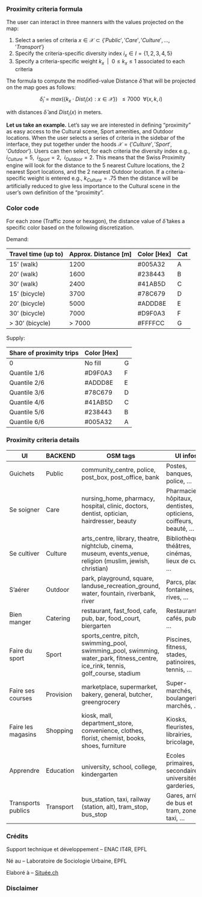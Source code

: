 
### Proximity criteria formula

The user can interact in three manners with the values projected on the map:

1. Select a series of criteria $x \in \mathcal{X} \subset \{ 'Public','Care','Culture', ... ,'Transport'\}$
2. Specify the criteria-specific diversity index $i_x \in I = \{1, 2, 3, 4, 5 \}$ 
3. Specify a criteria-specific weight $k_x \enspace | \enspace 0 \leq k_x \leq 1$ associated to each criteria

The formula to compute the modified-value Distance $\hat{\delta}$ that will be projected on the map goes as follows:

$$
\hat{\delta}_i = max(\{k_x \cdot Dist_i(x) : x\in\mathcal{X}\}) \enspace \leq 7000 \enspace \forall(x, k, i)
$$

with distances $\hat{\delta}$ and $Dist_i(x)$ in meters.

**Let us take an example.** Let’s say we are interested in defining “proximity” as easy access to the Cultural scene, Sport amenities, and Outdoor locations. When the user selects a series of criteria in the sidebar of the interface, they put together under the hoods $\mathcal{X} = \{'Culture','Sport','Outdoor'\}$. Users can then select, for each criteria the diversity index e.g., $i_{Culture} = 5, \enspace i_{Sport} = 2, \enspace i_{Outdoor} = 2$. This means that the Swiss Proximity engine will look for the distance to the 5 nearest Culture locations, the 2 nearest Sport locations, and the 2 nearest Outdoor location. If a criteria-specific weight is entered e.g., $k_{Culture} = .75$ then the distance will be artificially reduced to give less importance to the Cultural scene in the user’s own definition of the “proximity”.

### Color code

For each zone (Traffic zone or hexagon), the distance value of $\hat{\delta}$ takes a specific color based on the following discretization.

Demand:

| Travel time (up to) | Approx. Distance [m] | Color [Hex] | Cat |
| --- | --- | --- | --- |
| 15’ (walk) | 1200 | #005A32 | A |
| 20’ (walk) | 1600 | #238443 | B |
| 30’ (walk) | 2400 | #41AB5D | C |
| 15’ (bicycle) | 3700 | #78C679 | D |
| 20’ (bicycle) | 5000 | #ADDD8E | E |
| 30’ (bicycle) | 7000 | #D9F0A3 | F |
| > 30’ (bicycle) | > 7000 | #FFFFCC | G |

Supply:

| Share of proximity trips | Color [Hex] |  |
| --- | --- | --- |
| 0 | No fill | G |
| Quantile 1/6 | #D9F0A3 | F |
| Quantile 2/6 | #ADDD8E | E |
| Quantile 3/6 | #78C679 | D |
| Quantile 4/6 | #41AB5D | C |
| Quantile 5/6 | #238443 | B |
| Quantile 6/6 | #005A32 | A |

### Proximity criteria details

| UI | BACKEND | OSM tags | UI infos |
| --- | --- | --- | --- |
| Guichets | Public | community_centre, police, post_box, post_office, bank | Postes, banques, police, … |
| Se soigner | Care | nursing_home, pharmacy, hospital, clinic, doctors, dentist, optician, hairdresser, beauty | Pharmacies, hôpitaux, dentistes, opticiens, coiffeurs, beauté, … |
| Se cultiver | Culture | arts_centre, library, theatre, nightclub, cinema, museum, events_venue, religion (muslim, jewish, christian) | Bibliothèques, théâtres, cinémas, lieux de culte, … |
| S’aérer | Outdoor | park, playground, square, landuse_recreation_ground, water, fountain, riverbank, river | Parcs, places, fontaines, rives, … |
| Bien manger | Catering | restaurant, fast_food, cafe, pub, bar, food_court, biergarten | Restaurants, cafés, pubs, … |
| Faire du sport | Sport | sports_centre, pitch, swimming_pool, swimming_pool, swimming, water_park, fitness_centre, ice_rink, tennis, golf_course, stadium | Piscines, fitness, stades, patinoires, tennis, … |
| Faire ses courses | Provision | marketplace, supermarket, bakery, general, butcher, greengrocery | Super-marchés, boulangeries, marchés, … |
| Faire les magasins | Shopping | kiosk, mall, department_store, convenience, clothes, florist, chemist, books, shoes, furniture | Kiosks, fleuristes, librairies, bricolage, … |
| Apprendre | Education | university, school, college, kindergarten | Ecoles primaires, secondaires, universités, garderies, … |
| Transports publics | Transport | bus_station, taxi, railway (station, alt), tram_stop, bus_stop | Gares, arrêts de bus et tram, zone taxi, … |

### Crédits

Support technique et développement – ENAC IT4R, EPFL

Né au – Laboratoire de Sociologie Urbaine, EPFL

Elaboré à – [Située.ch](http://xn--situe-esa.ch/) 

### Disclaimer